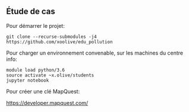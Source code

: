 ## Étude de cas

Pour démarrer le projet:

```
git clone --recurse-submodules -j4 https://github.com/xoolive/edu_pollution
```

Pour charger un environnement convenable, sur les machines du centre info:

```
module load python/3.6
source activate ~x.olive/students
jupyter notebook
```

Pour créer une clé MapQuest:

https://developer.mapquest.com/
